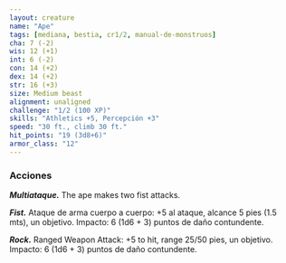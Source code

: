 ```yaml
---
layout: creature
name: "Ape"
tags: [mediana, bestia, cr1/2, manual-de-monstruos]
cha: 7 (-2)
wis: 12 (+1)
int: 6 (-2)
con: 14 (+2)
dex: 14 (+2)
str: 16 (+3)
size: Medium beast
alignment: unaligned
challenge: "1/2 (100 XP)"
skills: "Athletics +5, Percepción +3"
speed: "30 ft., climb 30 ft."
hit_points: "19 (3d8+6)"
armor_class: "12"
---
```


### Acciones

***Multiataque.*** The ape makes two fist attacks.

***Fist.*** Ataque de arma cuerpo a cuerpo: +5 al ataque, alcance 5 pies (1.5 mts), un objetivo. Impacto: 6 (1d6 + 3) puntos de daño contundente.

***Rock.*** Ranged Weapon Attack: +5 to hit, range 25/50 pies, un objetivo. Impacto: 6 (1d6 + 3) puntos de daño contundente.
